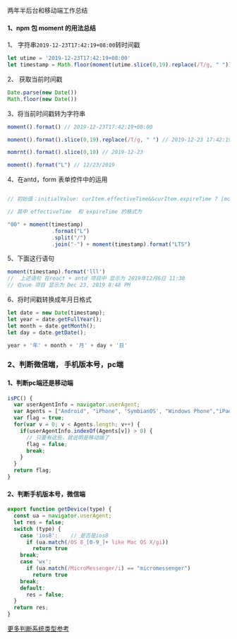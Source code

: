 两年半后台和移动端工作总结

#### 1、npm 包 moment 的用法总结

1、 字符串`2019-12-23T17:42:19+08:00`转时间戳

```js
let utime = '2019-12-23T17:42:19+08:00'
let timestamp = Math.floor(moment(utime.slice(0,19).replace(/T/g, " ")))
```

2、 获取当前时间戳

```js
Date.parse(new Date())
Math.floor(new Date())
```

3、将当前时间戳转为字符串

```js
moment().format() // 2019-12-23T17:42:19+08:00

moment().format().slice(0,19).replace(/T/g, " ") // 2019-12-23 17:42:19

momrnt().format().slice(0,10) // 2019-12-23

moment().format("L") // 12/23/2019
```

4、在antd，form 表单控件中的运用

```js

// 初始值：initialValue: curItem.effectiveTime&&curItem.expireTime ? [moment(curItem.effectiveTime, "YYY/MM/DD HH:mm:ss"),moment(curItem.expireTime, "YYY/MM/DD HH:mm:ss")] : null,

// 其中 effectiveTime  和 expireTime 的格式为

"00" + moment(timestamp)
              .format("L")
              .split("/")
              .join("-") + moment(timestamp).format("LTS")

```

5、下面这行语句
```js
moment(timestamp).format('lll') 
//  上述语句 在react + antd 项目中 显示为 2019年12月6日 11:38
// 在vue 项目 显示为 Dec 23, 2019 8:48 PM
```
6、将时间戳转换成年月日格式

```js
let date = new Date(timestamp);
let year = date.getFullYear();
let month = date.getMonth();
let day = date.getDate();

year + '年' + month + '月' + day + '日'
```

### 2、判断微信端， 手机版本号，pc端

#### 1、判断pc端还是移动端

```js
isPC() {
  var userAgentInfo = navigator.userAgent;
  var Agents = ["Android", "iPhone", 'SymbianOS', "Windows Phone","iPad", "iPod"];
  var flag = true;
  for(var v = 0; v < Agents.length; v++) {
    if(userAgentInfo.indexOf(Agents[v]) > 0) {
      // 只要有这些，就说明是移动端了
      flag = false;
      break;
    }
  }
  return flag;
}
```

#### 2、判断手机版本号，微信端

```js
export function getDevice(type) {
  const ua = navigator.userAgent;
  let res = false;
  switch (type) {
    case 'ios8':    // 是否是ios8
      if (ua.match(/OS 8_[0-9_]+ like Mac OS X/gi))
        return true
    break;
    case 'wx':
      if (ua.match(/MicroMessenger/i) == "micromessenger")
        return true
    break;
    default:
      res = false;
  }
  return res;
}
```
[更多判断系统类型参考](https://www.jianshu.com/p/00047e800ca1)













